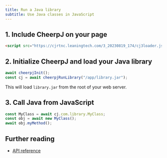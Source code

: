 ```yaml
---
title: Run a Java library
subtitle: Use Java classes in JavaScript
---
```


## 1. Include CheerpJ on your page

```html
<script src="https://cjrtnc.leaningtech.com/3_20230819_174/cj3loader.js"></script>
```

## 2. Initialize CheerpJ and load your Java library

```js
await cheerpjInit();
const cj = await cheerpjRunLibrary("/app/library.jar");
```

This will load `library.jar` from the root of your web server.

## 3. Call Java from JavaScript

```js
const MyClass = await cj.com.library.MyClass;
const obj = await new MyClass();
await obj.myMethod();
```

## Further reading

- [API reference](/cheerpj3/reference/Runtime-API#calling-java-from-js)
